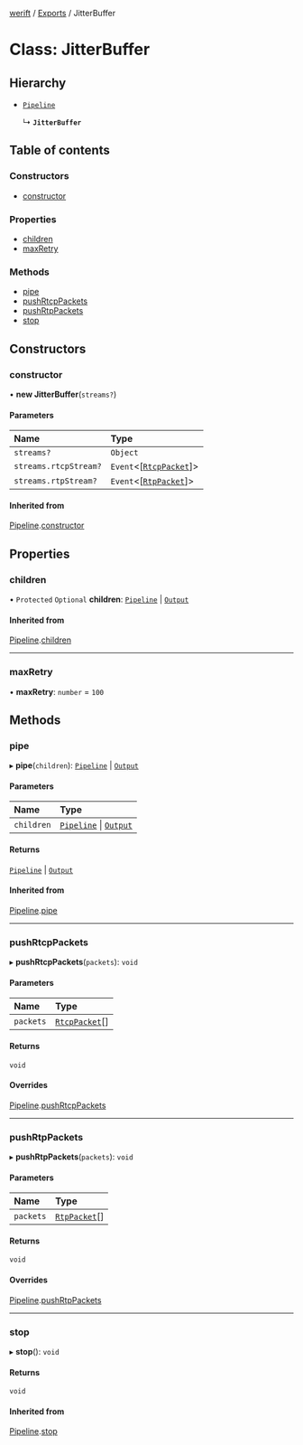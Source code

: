 [werift](../README.md) / [Exports](../modules.md) / JitterBuffer

# Class: JitterBuffer

## Hierarchy

- [`Pipeline`](Pipeline.md)

  ↳ **`JitterBuffer`**

## Table of contents

### Constructors

- [constructor](JitterBuffer.md#constructor)

### Properties

- [children](JitterBuffer.md#children)
- [maxRetry](JitterBuffer.md#maxretry)

### Methods

- [pipe](JitterBuffer.md#pipe)
- [pushRtcpPackets](JitterBuffer.md#pushrtcppackets)
- [pushRtpPackets](JitterBuffer.md#pushrtppackets)
- [stop](JitterBuffer.md#stop)

## Constructors

### constructor

• **new JitterBuffer**(`streams?`)

#### Parameters

| Name | Type |
| :------ | :------ |
| `streams?` | `Object` |
| `streams.rtcpStream?` | `Event`<[[`RtcpPacket`](../modules.md#rtcppacket)]\> |
| `streams.rtpStream?` | `Event`<[[`RtpPacket`](RtpPacket.md)]\> |

#### Inherited from

[Pipeline](Pipeline.md).[constructor](Pipeline.md#constructor)

## Properties

### children

• `Protected` `Optional` **children**: [`Pipeline`](Pipeline.md) \| [`Output`](Output.md)

#### Inherited from

[Pipeline](Pipeline.md).[children](Pipeline.md#children)

___

### maxRetry

• **maxRetry**: `number` = `100`

## Methods

### pipe

▸ **pipe**(`children`): [`Pipeline`](Pipeline.md) \| [`Output`](Output.md)

#### Parameters

| Name | Type |
| :------ | :------ |
| `children` | [`Pipeline`](Pipeline.md) \| [`Output`](Output.md) |

#### Returns

[`Pipeline`](Pipeline.md) \| [`Output`](Output.md)

#### Inherited from

[Pipeline](Pipeline.md).[pipe](Pipeline.md#pipe)

___

### pushRtcpPackets

▸ **pushRtcpPackets**(`packets`): `void`

#### Parameters

| Name | Type |
| :------ | :------ |
| `packets` | [`RtcpPacket`](../modules.md#rtcppacket)[] |

#### Returns

`void`

#### Overrides

[Pipeline](Pipeline.md).[pushRtcpPackets](Pipeline.md#pushrtcppackets)

___

### pushRtpPackets

▸ **pushRtpPackets**(`packets`): `void`

#### Parameters

| Name | Type |
| :------ | :------ |
| `packets` | [`RtpPacket`](RtpPacket.md)[] |

#### Returns

`void`

#### Overrides

[Pipeline](Pipeline.md).[pushRtpPackets](Pipeline.md#pushrtppackets)

___

### stop

▸ **stop**(): `void`

#### Returns

`void`

#### Inherited from

[Pipeline](Pipeline.md).[stop](Pipeline.md#stop)
